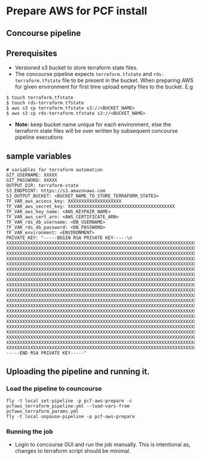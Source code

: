 # Prepare AWS for PCF install
## Concourse pipeline

## Prerequisites

* Versioned s3 bucket to store terraform state files.
 * The concourse pipeline expects `terraform.tfstate` and `rds-terraform.tfstate` file to be present in the bucket. When preparing AWS for given environment for first time upload empty files to the bucket. E.g

 ```
 $ touch terraform.tfstate
 $ touch rds-terraform.tfstate
 $ aws s3 cp terraform.tfstate s3://<BUCKET_NAME>
 $ aws s3 cp rds-terraform.tfstate s3://<BUCKET_NAME>
 ```

 * **Note:** keep bucket name unique for each environment, else the terraform state files will be over written by subsequent concourse pipeline executions


## sample variables

```
# variables for terraform automation
GIT_USERNAME: XXXXX
GIT_PASSWORD: XXXXX
OUTPUT_DIR: terraform-state
S3_ENDPOINT: https://s3.amazonaws.com
S3_OUTPUT_BUCKET: <BUCKET_NAME_TO_STORE_TERRAFORM_STATES>
TF_VAR_aws_access_key: XXXXXXXXXXXXXXXXXXXX
TF_VAR_aws_secret_key: XXXXXXXXXXXXXXXXXXXXXXXXXXXXXXXXXXXXXXXX
TF_VAR_aws_key_name: <AWS_KEYPAIR_NAME>
TF_VAR_aws_cert_arn: <AWS_CERTIFICATE_ARN>
TF_VAR_rds_db_username: <DB_USERNAME>
TF_VAR_rds_db_password: <DB_PASSWORD>
TF_VAR_environment: <ENVIRONMENT>
PRIVATE_KEY: "-----BEGIN RSA PRIVATE KEY-----\n
XXXXXXXXXXXXXXXXXXXXXXXXXXXXXXXXXXXXXXXXXXXXXXXXXXXXXXXXXXXXXXXXXXXXXXXXXXXX
XXXXXXXXXXXXXXXXXXXXXXXXXXXXXXXXXXXXXXXXXXXXXXXXXXXXXXXXXXXXXXXXXXXXXXXXXXXX
XXXXXXXXXXXXXXXXXXXXXXXXXXXXXXXXXXXXXXXXXXXXXXXXXXXXXXXXXXXXXXXXXXXXXXXXXXXX
XXXXXXXXXXXXXXXXXXXXXXXXXXXXXXXXXXXXXXXXXXXXXXXXXXXXXXXXXXXXXXXXXXXXXXXXXXXX
XXXXXXXXXXXXXXXXXXXXXXXXXXXXXXXXXXXXXXXXXXXXXXXXXXXXXXXXXXXXXXXXXXXXXXXXXXXX
XXXXXXXXXXXXXXXXXXXXXXXXXXXXXXXXXXXXXXXXXXXXXXXXXXXXXXXXXXXXXXXXXXXXXXXXXXXX
XXXXXXXXXXXXXXXXXXXXXXXXXXXXXXXXXXXXXXXXXXXXXXXXXXXXXXXXXXXXXXXXXXXXXXXXXXXX
XXXXXXXXXXXXXXXXXXXXXXXXXXXXXXXXXXXXXXXXXXXXXXXXXXXXXXXXXXXXXXXXXXXXXXXXXXXX
XXXXXXXXXXXXXXXXXXXXXXXXXXXXXXXXXXXXXXXXXXXXXXXXXXXXXXXXXXXXXXXXXXXXXXXXXXXX
XXXXXXXXXXXXXXXXXXXXXXXXXXXXXXXXXXXXXXXXXXXXXXXXXXXXXXXXXXXXXXXXXXXXXXXXXXXX
XXXXXXXXXXXXXXXXXXXXXXXXXXXXXXXXXXXXXXXXXXXXXXXXXXXXXXXXXXXXXXXXXXXXXXXXXXXX
XXXXXXXXXXXXXXXXXXXXXXXXXXXXXXXXXXXXXXXXXXXXXXXXXXXXXXXXXXXXXXXXXXXXXXXXXXXX
XXXXXXXXXXXXXXXXXXXXXXXXXXXXXXXXXXXXXXXXXXXXXXXXXXXXXXXXXXXXXXXXXXXXXXXXXXXX
XXXXXXXXXXXXXXXXXXXXXXXXXXXXXXXXXXXXXXXXXXXXXXXXXXXXXXXXXXXXXXXXXXXXXXXXXXXX
XXXXXXXXXXXXXXXXXXXXXXXXXXXXXXXXXXXXXXXXXXXXXXXXXXXXXXXXXXXXXXXXXXXXXXXXXXXX
XXXXXXXXXXXXXXXXXXXXXXXXXXXXXXXXXXXXXXXXXXXXXXXXXXXXXXXXXXXXXXXXXXXXXXXXXXXX
XXXXXXXXXXXXXXXXXXXXXXXXXXXXXXXXXXXXXXXXXXXXXXXXXXXXXXXXXXXXXXXXXXXXXXXXXXXX
XXXXXXXXXXXXXXXXXXXXXXXXXXXXXXXXXXXXXXXXXXXXXXXXXXXXXXXXXXXXXXXXXXXXXXXXXXXX
XXXXXXXXXXXXXXXXXXXXXXXXXXXXXXXXXXXXXXXXXXXXXXXXXXXXXXXXXXXXXXXXXXXXXXXXXXXX
XXXXXXXXXXXXXXXXXXXXXXXXXXXXXXXXXXXXXXXXXXXXXXXXXXXXXXXXXXXXXXXXXXXXXXXXXXXX
XXXXXXXXXXXXXXXXXXXXXXXXXXXXXXXXXXXXXXXXXXXXXXXXXXXXXXXXXXXXXXXXXXXXXXXXXXXX
-----END RSA PRIVATE KEY-----"
```
## Uploading the pipeline and running it.
### Load the pipeline to councourse
```
fly -t local set-pipeline -p pcf-aws-prepare -c pcfaws_terraform_pipeline.yml --load-vars-from pcfaws_terraform_params.yml
fly -t local unpause-pipeline -p pcf-aws-prepare
```
### Running the job
* Login to concourse GUI and run the job manually. This is intentional as, changes to terraform script should be minimal.  
